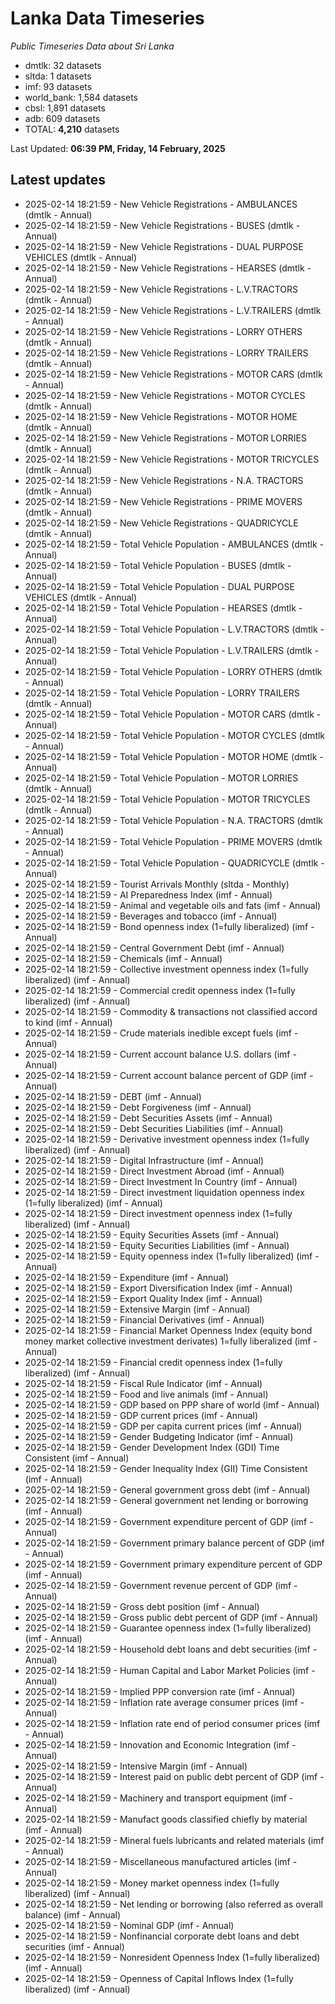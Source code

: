 # Lanka Data Timeseries
*Public Timeseries Data about Sri Lanka*

* dmtlk: 32 datasets
* sltda: 1 datasets
* imf: 93 datasets
* world_bank: 1,584 datasets
* cbsl: 1,891 datasets
* adb: 609 datasets
* TOTAL: **4,210** datasets

Last Updated: **06:39 PM, Friday, 14 February, 2025**

## Latest updates

* 2025-02-14 18:21:59 - New Vehicle Registrations - AMBULANCES (dmtlk - Annual)
* 2025-02-14 18:21:59 - New Vehicle Registrations - BUSES (dmtlk - Annual)
* 2025-02-14 18:21:59 - New Vehicle Registrations - DUAL PURPOSE VEHICLES (dmtlk - Annual)
* 2025-02-14 18:21:59 - New Vehicle Registrations - HEARSES (dmtlk - Annual)
* 2025-02-14 18:21:59 - New Vehicle Registrations - L.V.TRACTORS (dmtlk - Annual)
* 2025-02-14 18:21:59 - New Vehicle Registrations - L.V.TRAILERS (dmtlk - Annual)
* 2025-02-14 18:21:59 - New Vehicle Registrations - LORRY OTHERS (dmtlk - Annual)
* 2025-02-14 18:21:59 - New Vehicle Registrations - LORRY TRAILERS (dmtlk - Annual)
* 2025-02-14 18:21:59 - New Vehicle Registrations - MOTOR CARS (dmtlk - Annual)
* 2025-02-14 18:21:59 - New Vehicle Registrations - MOTOR CYCLES (dmtlk - Annual)
* 2025-02-14 18:21:59 - New Vehicle Registrations - MOTOR HOME (dmtlk - Annual)
* 2025-02-14 18:21:59 - New Vehicle Registrations - MOTOR LORRIES (dmtlk - Annual)
* 2025-02-14 18:21:59 - New Vehicle Registrations - MOTOR TRICYCLES (dmtlk - Annual)
* 2025-02-14 18:21:59 - New Vehicle Registrations - N.A. TRACTORS (dmtlk - Annual)
* 2025-02-14 18:21:59 - New Vehicle Registrations - PRIME MOVERS (dmtlk - Annual)
* 2025-02-14 18:21:59 - New Vehicle Registrations - QUADRICYCLE (dmtlk - Annual)
* 2025-02-14 18:21:59 - Total Vehicle Population - AMBULANCES (dmtlk - Annual)
* 2025-02-14 18:21:59 - Total Vehicle Population - BUSES (dmtlk - Annual)
* 2025-02-14 18:21:59 - Total Vehicle Population - DUAL PURPOSE VEHICLES (dmtlk - Annual)
* 2025-02-14 18:21:59 - Total Vehicle Population - HEARSES (dmtlk - Annual)
* 2025-02-14 18:21:59 - Total Vehicle Population - L.V.TRACTORS (dmtlk - Annual)
* 2025-02-14 18:21:59 - Total Vehicle Population - L.V.TRAILERS (dmtlk - Annual)
* 2025-02-14 18:21:59 - Total Vehicle Population - LORRY OTHERS (dmtlk - Annual)
* 2025-02-14 18:21:59 - Total Vehicle Population - LORRY TRAILERS (dmtlk - Annual)
* 2025-02-14 18:21:59 - Total Vehicle Population - MOTOR CARS (dmtlk - Annual)
* 2025-02-14 18:21:59 - Total Vehicle Population - MOTOR CYCLES (dmtlk - Annual)
* 2025-02-14 18:21:59 - Total Vehicle Population - MOTOR HOME (dmtlk - Annual)
* 2025-02-14 18:21:59 - Total Vehicle Population - MOTOR LORRIES (dmtlk - Annual)
* 2025-02-14 18:21:59 - Total Vehicle Population - MOTOR TRICYCLES (dmtlk - Annual)
* 2025-02-14 18:21:59 - Total Vehicle Population - N.A. TRACTORS (dmtlk - Annual)
* 2025-02-14 18:21:59 - Total Vehicle Population - PRIME MOVERS (dmtlk - Annual)
* 2025-02-14 18:21:59 - Total Vehicle Population - QUADRICYCLE (dmtlk - Annual)
* 2025-02-14 18:21:59 - Tourist Arrivals Monthly (sltda - Monthly)
* 2025-02-14 18:21:59 - AI Preparedness Index (imf - Annual)
* 2025-02-14 18:21:59 - Animal and vegetable oils and fats (imf - Annual)
* 2025-02-14 18:21:59 - Beverages and tobacco (imf - Annual)
* 2025-02-14 18:21:59 - Bond openness index (1=fully liberalized) (imf - Annual)
* 2025-02-14 18:21:59 - Central Government Debt (imf - Annual)
* 2025-02-14 18:21:59 - Chemicals (imf - Annual)
* 2025-02-14 18:21:59 - Collective investment openness index (1=fully liberalized) (imf - Annual)
* 2025-02-14 18:21:59 - Commercial credit openness index (1=fully liberalized) (imf - Annual)
* 2025-02-14 18:21:59 - Commodity & transactions not classified accord to kind (imf - Annual)
* 2025-02-14 18:21:59 - Crude materials inedible except fuels (imf - Annual)
* 2025-02-14 18:21:59 - Current account balance U.S. dollars (imf - Annual)
* 2025-02-14 18:21:59 - Current account balance percent of GDP (imf - Annual)
* 2025-02-14 18:21:59 - DEBT (imf - Annual)
* 2025-02-14 18:21:59 - Debt Forgiveness (imf - Annual)
* 2025-02-14 18:21:59 - Debt Securities Assets (imf - Annual)
* 2025-02-14 18:21:59 - Debt Securities Liabilities (imf - Annual)
* 2025-02-14 18:21:59 - Derivative investment openness index (1=fully liberalized) (imf - Annual)
* 2025-02-14 18:21:59 - Digital Infrastructure (imf - Annual)
* 2025-02-14 18:21:59 - Direct Investment Abroad (imf - Annual)
* 2025-02-14 18:21:59 - Direct Investment In Country (imf - Annual)
* 2025-02-14 18:21:59 - Direct investment liquidation openness index (1=fully liberalized) (imf - Annual)
* 2025-02-14 18:21:59 - Direct investment openness index (1=fully liberalized) (imf - Annual)
* 2025-02-14 18:21:59 - Equity Securities Assets (imf - Annual)
* 2025-02-14 18:21:59 - Equity Securities Liabilities (imf - Annual)
* 2025-02-14 18:21:59 - Equity openness index (1=fully liberalized) (imf - Annual)
* 2025-02-14 18:21:59 - Expenditure (imf - Annual)
* 2025-02-14 18:21:59 - Export Diversification Index (imf - Annual)
* 2025-02-14 18:21:59 - Export Quality Index (imf - Annual)
* 2025-02-14 18:21:59 - Extensive Margin (imf - Annual)
* 2025-02-14 18:21:59 - Financial Derivatives (imf - Annual)
* 2025-02-14 18:21:59 - Financial Market Openness Index (equity bond money market collective investment derivates) 1=fully liberalized (imf - Annual)
* 2025-02-14 18:21:59 - Financial credit openness index (1=fully liberalized) (imf - Annual)
* 2025-02-14 18:21:59 - Fiscal Rule Indicator (imf - Annual)
* 2025-02-14 18:21:59 - Food and live animals (imf - Annual)
* 2025-02-14 18:21:59 - GDP based on PPP share of world (imf - Annual)
* 2025-02-14 18:21:59 - GDP current prices (imf - Annual)
* 2025-02-14 18:21:59 - GDP per capita current prices (imf - Annual)
* 2025-02-14 18:21:59 - Gender Budgeting Indicator (imf - Annual)
* 2025-02-14 18:21:59 - Gender Development Index (GDI) Time Consistent (imf - Annual)
* 2025-02-14 18:21:59 - Gender Inequality Index (GII) Time Consistent (imf - Annual)
* 2025-02-14 18:21:59 - General government gross debt (imf - Annual)
* 2025-02-14 18:21:59 - General government net lending or borrowing (imf - Annual)
* 2025-02-14 18:21:59 - Government expenditure percent of GDP (imf - Annual)
* 2025-02-14 18:21:59 - Government primary balance percent of GDP (imf - Annual)
* 2025-02-14 18:21:59 - Government primary expenditure percent of GDP (imf - Annual)
* 2025-02-14 18:21:59 - Government revenue percent of GDP (imf - Annual)
* 2025-02-14 18:21:59 - Gross debt position (imf - Annual)
* 2025-02-14 18:21:59 - Gross public debt percent of GDP (imf - Annual)
* 2025-02-14 18:21:59 - Guarantee openness index (1=fully liberalized) (imf - Annual)
* 2025-02-14 18:21:59 - Household debt loans and debt securities (imf - Annual)
* 2025-02-14 18:21:59 - Human Capital and Labor Market Policies (imf - Annual)
* 2025-02-14 18:21:59 - Implied PPP conversion rate (imf - Annual)
* 2025-02-14 18:21:59 - Inflation rate average consumer prices (imf - Annual)
* 2025-02-14 18:21:59 - Inflation rate end of period consumer prices (imf - Annual)
* 2025-02-14 18:21:59 - Innovation and Economic Integration (imf - Annual)
* 2025-02-14 18:21:59 - Intensive Margin (imf - Annual)
* 2025-02-14 18:21:59 - Interest paid on public debt percent of GDP (imf - Annual)
* 2025-02-14 18:21:59 - Machinery and transport equipment (imf - Annual)
* 2025-02-14 18:21:59 - Manufact goods classified chiefly by material (imf - Annual)
* 2025-02-14 18:21:59 - Mineral fuels lubricants and related materials (imf - Annual)
* 2025-02-14 18:21:59 - Miscellaneous manufactured articles (imf - Annual)
* 2025-02-14 18:21:59 - Money market openness index (1=fully liberalized) (imf - Annual)
* 2025-02-14 18:21:59 - Net lending or borrowing (also referred as overall balance) (imf - Annual)
* 2025-02-14 18:21:59 - Nominal GDP (imf - Annual)
* 2025-02-14 18:21:59 - Nonfinancial corporate debt loans and debt securities (imf - Annual)
* 2025-02-14 18:21:59 - Nonresident Openness Index (1=fully liberalized) (imf - Annual)
* 2025-02-14 18:21:59 - Openness of Capital Inflows Index (1=fully liberalized) (imf - Annual)